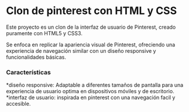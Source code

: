 # Clon de pinterest con HTML y CSS
Este proyecto es un clon de la interfaz de usuario de Pinterest, creado puramente con HTML5 y CSS3.

Se enfoca en replicar la apariencia visual de Pinterest, ofreciendo una experiencia de navegación similar con un diseño responsive y funcionalidades básicas.

### Características 
*diseño responsive: Adaptable a diferentes tamaños de pantalla para una experiencia de usuario optima en dispositivos móviles y de escritorio.
*interfaz de usuario: inspirada en pinterest con una navegación facil y accesible.
